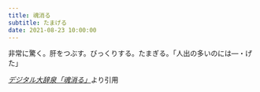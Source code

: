 ```yaml
---
title: 魂消る
subtitle: たまげる
date: 2021-08-23 10:00:00
---
```


非常に驚く。肝をつぶす。びっくりする。たまぎる。「人出の多いのには―・げた」

<cite>[デジタル大辞泉「魂消る」](https://dictionary.goo.ne.jp/word/%E9%AD%82%E6%B6%88%E3%82%8B/)</cite>より引用